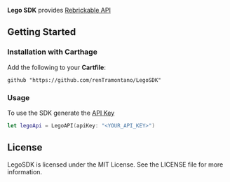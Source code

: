 **Lego SDK** provides [Rebrickable API](https://rebrickable.com/api/v3/docs/?key=5d31bd9f6fe3ad39cbcc573bd64bada1)

## Getting Started
### Installation with Carthage
Add the following to your **Cartfile**:

```
github "https://github.com/renTramontano/LegoSDK"
```

### Usage
To use the SDK generate the [API Key](https://rebrickable.com/users/kingborn187/settings/#api)
```swift
let legoApi = LegoAPI(apiKey: "<YOUR_API_KEY>")
```

## License
LegoSDK is licensed under the MIT License. See the LICENSE file for more information.
